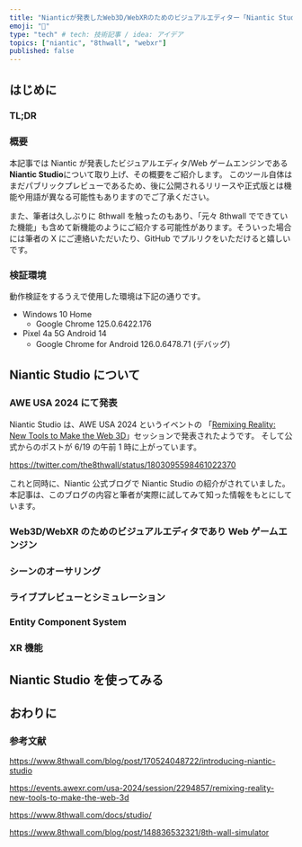 ```yaml
---
title: "Nianticが発表したWeb3D/WebXRのためのビジュアルエディター「Niantic Studio」について"
emoji: "🌵"
type: "tech" # tech: 技術記事 / idea: アイデア
topics: ["niantic", "8thwall", "webxr"]
published: false
---
```


## はじめに

### TL;DR

### 概要

本記事では Niantic が発表したビジュアルエディタ/Web ゲームエンジンである**Niantic Studio**について取り上げ、その概要をご紹介します。
このツール自体はまだパブリックプレビューであるため、後に公開されるリリースや正式版とは機能や用語が異なる可能性もありますのでご了承ください。

また、筆者は久しぶりに 8thwall を触ったのもあり、「元々 8thwall でできていた機能」も含めて新機能のようにご紹介する可能性があります。そういった場合には筆者の X にご連絡いただいたり、GitHub でプルリクをいただけると嬉しいです。

### 検証環境

動作検証をするうえで使用した環境は下記の通りです。

- Windows 10 Home
  - Google Chrome 125.0.6422.176
- Pixel 4a 5G Android 14
  - Google Chrome for Android 126.0.6478.71 (デバッグ)

## Niantic Studio について

### AWE USA 2024 にて発表

Niantic Studio は、AWE USA 2024 というイベントの
「[Remixing Reality: New Tools to Make the Web 3D](https://events.awexr.com/usa-2024/session/2294857/remixing-reality-new-tools-to-make-the-web-3d)」セッションで発表されたようです。
そして公式からのポストが 6/19 の午前 1 時に上がっています。

https://twitter.com/the8thwall/status/1803095598461022370

これと同時に、Niantic 公式ブログで Niantic Studio の紹介がされていました。
本記事は、このブログの内容と筆者が実際に試してみて知った情報をもとにしています。

### Web3D/WebXR のためのビジュアルエディタであり Web ゲームエンジン

### シーンのオーサリング

### ライブプレビューとシミュレーション

<!-- textlint-disable -->

### Entity Component System

<!-- textlint-enable -->

### XR 機能

## Niantic Studio を使ってみる

## おわりに

### 参考文献

https://www.8thwall.com/blog/post/170524048722/introducing-niantic-studio

https://events.awexr.com/usa-2024/session/2294857/remixing-reality-new-tools-to-make-the-web-3d

https://www.8thwall.com/docs/studio/

https://www.8thwall.com/blog/post/148836532321/8th-wall-simulator

